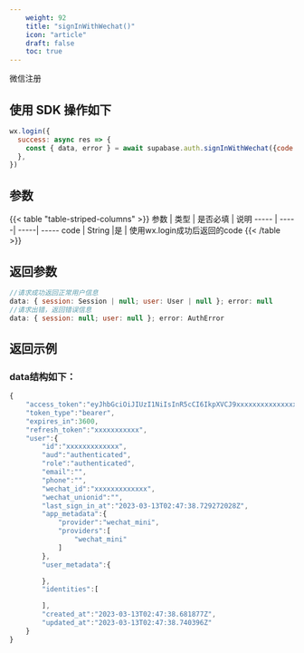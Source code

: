 ```yaml
---
    weight: 92
    title: "signInWithWechat()"
    icon: "article"
    draft: false
    toc: true
---
```


微信注册

## 使用 SDK 操作如下

```js
wx.login({
  success: async res => {
    const { data, error } = await supabase.auth.signInWithWechat({code:res.code})
  },
})
```


## 参数


{{< table "table-striped-columns" >}}
参数   | 类型 | 是否必填 | 说明
----- | -----| -----| -----
code | String |是 | 使用wx.login成功后返回的code
{{< /table >}}

## 返回参数

```js
//请求成功返回正常用户信息
data: { session: Session | null; user: User | null }; error: null 
//请求出错，返回错误信息
data: { session: null; user: null }; error: AuthError 

```

## 返回示例

### data结构如下：


  
```js
{
    "access_token":"eyJhbGciOiJIUzI1NiIsInR5cCI6IkpXVCJ9xxxxxxxxxxxxxxxxxxxxxxxx",
    "token_type":"bearer",
    "expires_in":3600,
    "refresh_token":"xxxxxxxxxxx",
    "user":{
        "id":"xxxxxxxxxxxxx",
        "aud":"authenticated",
        "role":"authenticated",
        "email":"",
        "phone":"",
        "wechat_id":"xxxxxxxxxxxxx",
        "wechat_unionid":"",
        "last_sign_in_at":"2023-03-13T02:47:38.729272028Z",
        "app_metadata":{
            "provider":"wechat_mini",
            "providers":[
                "wechat_mini"
            ]
        },
        "user_metadata":{

        },
        "identities":[

        ],
        "created_at":"2023-03-13T02:47:38.681877Z",
        "updated_at":"2023-03-13T02:47:38.740396Z"
    }
}

```